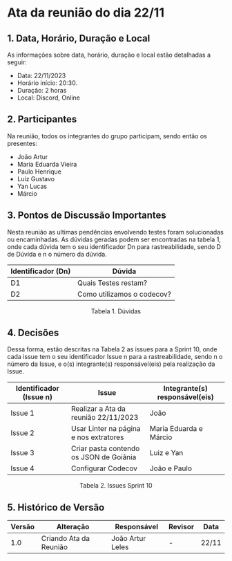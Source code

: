 # Ata da reunião do dia 22/11

## 1. Data, Horário, Duração e Local

As informações sobre data, horário, duração e local estão detalhadas a seguir:
- Data: 22/11/2023
- Horário início: 20:30.
- Duração: 2 horas
- Local: Discord, Online 

## 2. Participantes

Na reunião, todos os integrantes do grupo participam, sendo então os presentes:
- João Artur 
- Maria Eduarda Vieira
- Paulo Henrique 
- Luiz Gustavo
- Yan Lucas
- Márcio 

## 3. Pontos de Discussão Importantes

Nesta reunião as ultimas pendências envolvendo testes foram solucionadas ou encaminhadas.
As dúvidas geradas podem ser encontradas na tabela 1, onde cada dúvida tem o seu identificador Dn para rastreabilidade, sendo D de Dúvida e n o número da dúvida.

| Identificador (Dn) | Dúvida |
| - | - |
| D1 | Quais Testes restam? | 
| D2 | Como utilizamos o codecov? |
<p align="center"> Tabela 1. Dúvidas </p>

## 4. Decisões

Dessa forma, estão descritas na Tabela 2 as issues para a Sprint 10, onde cada issue tem o seu identificador Issue n para a rastreabilidade, sendo n o número da Issue, e o(s) integrante(s) responsável(eis) pela realização da Issue.

| Identificador (Issue n) | Issue | Integrante(s) responsável(eis) |
| - | - | - |
| Issue 1 | Realizar a Ata da reunião 22/11/2023 | João |
| Issue 2 |Usar Linter na página e nos extratores| Maria Eduarda e Márcio |
| Issue 3 | Criar pasta contendo os JSON de Goiânia | Luiz e Yan| 
| Issue 4 | Configurar Codecov | João e Paulo |
<p align="center"> Tabela 2. Issues Sprint 10 </p>

## 5. Histórico de Versão

| Versão | Alteração | Responsável | Revisor | Data |
| - | - | - | - | - |
| 1.0 | Criando Ata da Reunião | João Artur Leles | - | 22/11 |
